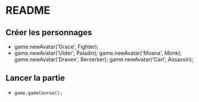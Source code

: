 # README

## Créer les personnages
- game.newAvatar('Grace', Fighter);
- game.newAvatar('Ulder', Paladin);
game.newAvatar('Moana', Monk);
game.newAvatar('Draven', Berzerker);
game.newAvatar('Carl', Assassin);

## Lancer la partie
- `game.gameCourse();`